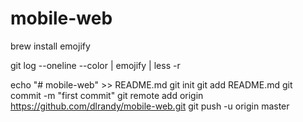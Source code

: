 # mobile-web
brew install emojify

git log --oneline --color | emojify | less -r

echo "# mobile-web" >> README.md
git init
git add README.md
git commit -m "first commit"
git remote add origin https://github.com/dlrandy/mobile-web.git
git push -u origin master




